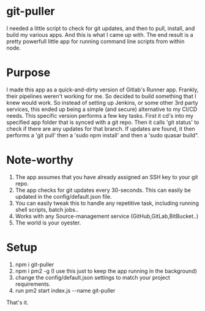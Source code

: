 # git-puller
I needed a little script to check for git updates, and then to pull, install, and build my various apps.  And this is what I came up with.  The end result is a pretty powerfull little app for running command line scripts from within node.

# Purpose
I made this app as a quick-and-dirty version of Gitlab's Runner app.  Frankly, their pipelines weren't working for me.  So decided to build something that I knew would work.  So instead of setting up Jenkins, or some other 3rd party services, this ended up being a simple (and secure) alternative to my CI/CD needs.  This specific version performs a few key tasks.   First it cd's into my specified app folder that is synced with a git repo.  Then it calls 'git status' to check if there are any updates for that branch.  If updates are found, it then performs a 'git pull' then a 'sudo npm install' and then a 'sudo quasar build".  

# Note-worthy
1. The app assumes that you have already assigned an SSH key to your git repo.  
2. The app checks for git updates every 30-seconds.   This can easily be updated in the config/default.json file.
3. You can easily tweak this to handle any repetitive task, including running shell scripts, batch jobs..  
4. Works with any Source-management service (GitHub,GitLab,BitBucket..)
5. The world is your oyester.

# Setup
1. npm i git-puller
2. npm i pm2 -g  (I use this just to keep the app running in the background)
3. change the config/default.json settings to match your project requirements.
4. run pm2 start index.js --name git-puller

That's it.
